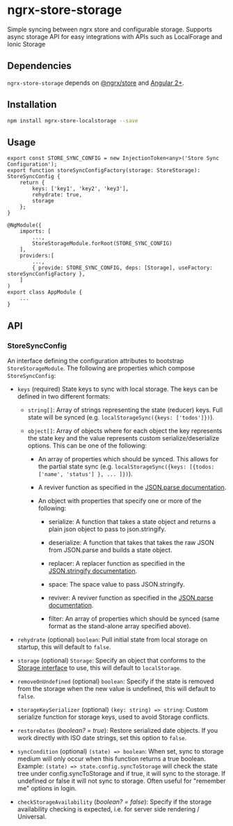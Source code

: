 # ngrx-store-storage
Simple syncing between ngrx store and configurable storage.  Supports async storage API for easy integrations with APIs such as LocalForage and Ionic Storage

## Dependencies
`ngrx-store-storage` depends on [@ngrx/store](https://github.com/ngrx/store) and [Angular 2+](https://github.com/angular/angular).


## Installation
```bash
npm install ngrx-store-localstorage --save
```

## Usage
```
export const STORE_SYNC_CONFIG = new InjectionToken<any>('Store Sync Configuration');
export function storeSyncConfigFactory(storage: StoreStorage): StoreSyncConfig {
    return {
        keys: ['key1', 'key2', 'key3'],
        rehydrate: true,
        storage
    };
}

@NgModule({
    imports: [
        ...,
        StoreStorageModule.forRoot(STORE_SYNC_CONFIG)
    ],
    providers:[
        ...,
        { provide: STORE_SYNC_CONFIG, deps: [Storage], useFactory: storeSyncConfigFactory },
    ]
)
export class AppModule {
    ...
}
```

## API

### **StoreSyncConfig**
An interface defining the configuration attributes to bootstrap `StoreStorageModule`. The following are properties which compose `StoreSyncConfig`:
* `keys` (required) State keys to sync with local storage. The keys can be defined in two different formats:
    * `string[]`: Array of strings representing the state (reducer) keys. Full state will be synced (e.g. `localStorageSync({keys: ['todos']})`).

    * `object[]`: Array of objects where for each object the key represents the state key and the value represents custom serialize/deserialize options. This can be one of the following:

        * An array of properties which should be synced. This allows for the partial state sync (e.g. `localStorageSync({keys: [{todos: ['name', 'status'] }, ... ]})`).

        * A reviver function as specified in the [JSON.parse documentation](https://developer.mozilla.org/en-US/docs/Web/JavaScript/Reference/Global_Objects/JSON/parse).

        * An object with properties that specify one or more of the following:

            * serialize: A function that takes a state object and returns a plain json object to pass to json.stringify.

            * deserialize: A function that takes that takes the raw JSON from JSON.parse and builds a state object.

            * replacer: A replacer function as specified in the [JSON.stringify documentation](https://developer.mozilla.org/en-US/docs/Web/JavaScript/Reference/Global_Objects/JSON/stringify).

            * space: The space value to pass JSON.stringify.

            * reviver: A reviver function as specified in the [JSON.parse documentation](https://developer.mozilla.org/en-US/docs/Web/JavaScript/Reference/Global_Objects/JSON/parse).

            * filter: An array of properties which should be synced (same format as the stand-alone array specified above).

* `rehydrate` (optional) `boolean`: Pull initial state from local storage on startup, this will default to `false`.
* `storage` (optional) `Storage`: Specify an object that conforms to the [Storage interface](https://github.com/Microsoft/TypeScript/blob/master/lib/lib.dom.d.ts#L9708) to use, this will default to `localStorage`.
* `removeOnUndefined` (optional) `boolean`: Specify if the state is removed from the storage when the new value is undefined, this will default to `false`.
* `storageKeySerializer` (optional) `(key: string) => string`: Сustom serialize function for storage keys, used to avoid Storage conflicts. 
* `restoreDates` \(*boolean? = true*): Restore serialized date objects. If you work directly with ISO date strings, set this option to `false`.
* `syncCondition` (optional) `(state) => boolean`: When set, sync to storage medium will only occur when this function returns a true boolean. Example: `(state) => state.config.syncToStorage` will check the state tree under config.syncToStorage and if true, it will sync to the storage. If undefined or false it will not sync to storage. Often useful for "remember me" options in login.
* `checkStorageAvailability` \(*boolean? = false*): Specify if the storage availability checking is expected, i.e. for server side rendering / Universal.
